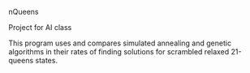 nQueens

Project for AI class

This program uses and compares simulated annealing and genetic algorithms in their rates of finding solutions for scrambled relaxed 21-queens states. 
